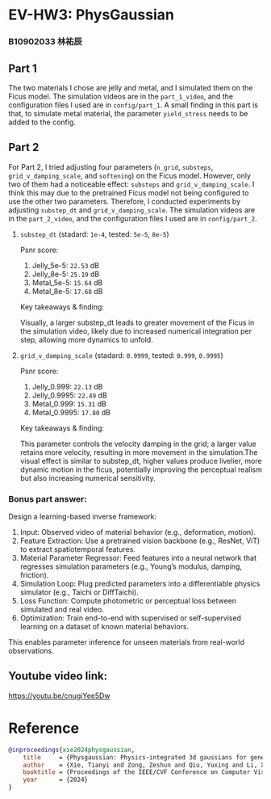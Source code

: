 # EV-HW3: PhysGaussian
### B10902033 林祐辰

## Part 1

The two materials I chose are jelly and metal, and I simulated them on the Ficus model. The simulation videos are in the `part_1_video`, and the configuration files I used are in `config/part_1`. A small finding in this part is that, to simulate metal material, the parameter `yield_stress` needs to be added to the config.

## Part 2

For Part 2, I tried adjusting four parameters (`n_grid`, `substeps`, `grid_v_damping_scale`, and `softening`) on the Ficus model. However, only two of them had a noticeable effect: `substeps` and `grid_v_damping_scale`. I think this may due to the pretrained Ficus model not being configured to use the other two parameters. Therefore, I conducted experiments by adjusting `substep_dt` and `grid_v_damping_scale`. The simulation videos are in the `part_2_video`, and the configuration files I used are in `config/part_2`.

1. `substep_dt` (stadard: `1e-4`, tested: `5e-5`, `8e-5`)

    Psnr score:
    1. Jelly_5e-5: `22.53` dB
    2. Jelly_8e-5: `25.19` dB
    3. Metal_5e-5: `15.64` dB
    4. Metal_8e-5: `17.68` dB
    
    Key takeaways & finding:

    Visually, a larger substep_dt leads to greater movement of the Ficus in the simulation video, likely due to increased numerical integration per step, allowing more dynamics to unfold.

2. `grid_v_damping_scale` (stadard: `0.9999`, tested: `0.999`, `0.9995`)

    Psnr score:
    1. Jelly_0.999: `22.13` dB
    2. Jelly_0.9995: `22.49` dB
    3. Metal_0.999: `15.31` dB
    4. Metal_0.9995: `17.80` dB

    Key takeaways & finding:

    This parameter controls the velocity damping in the grid; a larger value retains more velocity, resulting in more movement in the simulation.The visual effect is similar to substep_dt, higher values produce livelier, more dynamic motion in the ficus, potentially improving the perceptual realism but also increasing numerical sensitivity.

### Bonus part answer:

Design a learning-based inverse framework:

1. Input: Observed video of material behavior (e.g., deformation, motion).
2. Feature Extraction: Use a pretrained vision backbone (e.g., ResNet, ViT) to extract spatiotemporal features.
3. Material Parameter Regressor: Feed features into a neural network that regresses simulation parameters (e.g., Young’s modulus, damping, friction).
4. Simulation Loop: Plug predicted parameters into a differentiable physics simulator (e.g., Taichi or DiffTaichi).
5. Loss Function: Compute photometric or perceptual loss between simulated and real video.
6. Optimization: Train end-to-end with supervised or self-supervised learning on a dataset of known material behaviors.

This enables parameter inference for unseen materials from real-world observations.

## Youtube video link:

https://youtu.be/cnugiYee5Dw


# Reference
```bibtex
@inproceedings{xie2024physgaussian,
    title     = {Physgaussian: Physics-integrated 3d gaussians for generative dynamics},
    author    = {Xie, Tianyi and Zong, Zeshun and Qiu, Yuxing and Li, Xuan and Feng, Yutao and Yang, Yin and Jiang, Chenfanfu},
    booktitle = {Proceedings of the IEEE/CVF Conference on Computer Vision and Pattern Recognition},
    year      = {2024}
}
```
